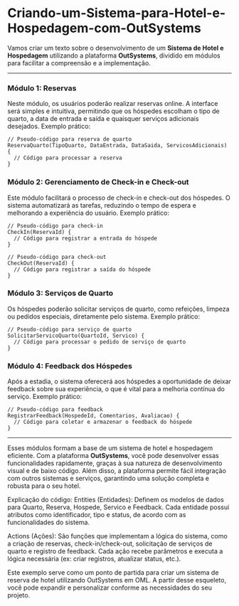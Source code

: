 # Criando-um-Sistema-para-Hotel-e-Hospedagem-com-OutSystems

Vamos criar um texto sobre o desenvolvimento de um **Sistema de Hotel e Hospedagem** utilizando a plataforma **OutSystems**, dividido em módulos para facilitar a compreensão e a implementação.

---

### Módulo 1: Reservas
Neste módulo, os usuários poderão realizar reservas online. A interface será simples e intuitiva, permitindo que os hóspedes escolham o tipo de quarto, a data de entrada e saída e quaisquer serviços adicionais desejados. Exemplo prático:

```outsystems
// Pseudo-código para reserva de quarto
ReservaQuarto(TipoQuarto, DataEntrada, DataSaida, ServicosAdicionais) {
  // Código para processar a reserva
}
```

### Módulo 2: Gerenciamento de Check-in e Check-out
Este módulo facilitará o processo de check-in e check-out dos hóspedes. O sistema automatizará as tarefas, reduzindo o tempo de espera e melhorando a experiência do usuário. Exemplo prático:

```outsystems
// Pseudo-código para check-in
CheckIn(ReservaId) {
  // Código para registrar a entrada do hóspede
}

// Pseudo-código para check-out
CheckOut(ReservaId) {
  // Código para registrar a saída do hóspede
}
```

### Módulo 3: Serviços de Quarto
Os hóspedes poderão solicitar serviços de quarto, como refeições, limpeza ou pedidos especiais, diretamente pelo sistema. Exemplo prático:

```outsystems
// Pseudo-código para serviço de quarto
SolicitarServicoQuarto(QuartoId, Servico) {
  // Código para processar o pedido de serviço de quarto
}
```

### Módulo 4: Feedback dos Hóspedes
Após a estadia, o sistema oferecerá aos hóspedes a oportunidade de deixar feedback sobre sua experiência, o que é vital para a melhoria contínua do serviço. Exemplo prático:

```outsystems
// Pseudo-código para feedback
RegistrarFeedback(HospedeId, Comentarios, Avaliacao) {
  // Código para coletar e armazenar o feedback do hóspede
}
```

---

Esses módulos formam a base de um sistema de hotel e hospedagem eficiente. Com a plataforma **OutSystems**, você pode desenvolver essas funcionalidades rapidamente, graças à sua natureza de desenvolvimento visual e de baixo código. Além disso, a plataforma permite fácil integração com outros sistemas e serviços, garantindo uma solução completa e robusta para o seu hotel.

Explicação do código:
Entities (Entidades): Definem os modelos de dados para Quarto, Reserva, Hospede, Servico e Feedback. Cada entidade possui atributos como identificador, tipo e status, de acordo com as funcionalidades do sistema.

Actions (Ações): São funções que implementam a lógica do sistema, como a criação de reservas, check-in/check-out, solicitação de serviços de quarto e registro de feedback. Cada ação recebe parâmetros e executa a lógica necessária (ex: criar registros, atualizar status, etc.).

Este exemplo serve como um ponto de partida para criar um sistema de reserva de hotel utilizando OutSystems em OML. A partir desse esqueleto, você pode expandir e personalizar conforme as necessidades do seu projeto.
